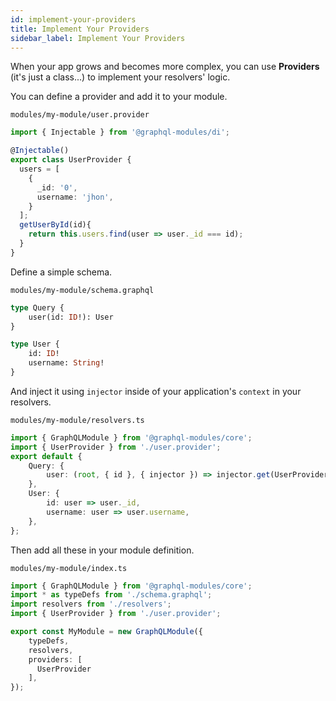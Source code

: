 ```yaml
---
id: implement-your-providers
title: Implement Your Providers
sidebar_label: Implement Your Providers
---
```


When your app grows and becomes more complex, you can use **Providers** (it's just a class...) to implement your resolvers' logic.

You can define a provider and add it to your module.

`modules/my-module/user.provider`

```typescript
import { Injectable } from '@graphql-modules/di';

@Injectable()
export class UserProvider {
  users = [
    {
      _id: '0',
      username: 'jhon',
    }
  ];
  getUserById(id){
    return this.users.find(user => user._id === id);
  }
}
```

Define a simple schema.

`modules/my-module/schema.graphql`

```graphql
type Query {
    user(id: ID!): User
}

type User {
    id: ID!
    username: String!
}
```

And inject it using `injector` inside of your application's `context` in your resolvers.

`modules/my-module/resolvers.ts`

```typescript
import { GraphQLModule } from '@graphql-modules/core';
import { UserProvider } from './user.provider';
export default {
    Query: {
        user: (root, { id }, { injector }) => injector.get(UserProvider).getUserById(id),
    },
    User: {
        id: user => user._id,
        username: user => user.username,
    },
};
```

Then add all these in your module definition.

`modules/my-module/index.ts`

```typescript
import { GraphQLModule } from '@graphql-modules/core';
import * as typeDefs from './schema.graphql';
import resolvers from './resolvers';
import { UserProvider } from './user.provider';

export const MyModule = new GraphQLModule({
    typeDefs,
    resolvers,
    providers: [
      UserProvider
    ],
});
```
